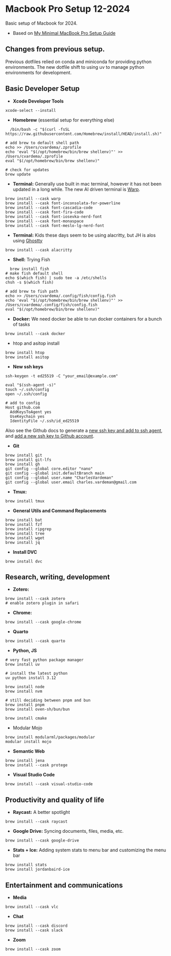 # Macbook Pro Setup 12-2024

Basic setup of Macbook for 2024.
- Based on [My Minimal MacBook Pro Setup Guide](https://eugeneyan.com/writing/mac-setup/)

## Changes from previous setup.
Previous dotfiles relied on conda and miniconda for providing python environments. The new dotfile shift to using uv to manage python environments for development.

## Basic Developer Setup

- **Xcode Developer Tools**

```
xcode-select --install
```

- **Homebrew** (essential setup for everything else)

```
  /bin/bash -c "$(curl -fsSL https://raw.githubusercontent.com/Homebrew/install/HEAD/install.sh)"

# add brew to default shell path
echo >> /Users/cvardema/.zprofile
echo 'eval "$(/opt/homebrew/bin/brew shellenv)"' >> /Users/cvardema/.zprofile
eval "$(/opt/homebrew/bin/brew shellenv)"

# check for updates
brew update
```
- **Terminal:** Generally use built in mac terminal, however it has not been updated in a long while. The new AI driven terminal is [Warp](https://www.warp.dev/).

```
brew install --cask warp
brew install --cask font-inconsolata-for-powerline
brew install --cask font-cascadia-code
brew install --cask font-fira-code
brew install --cask font-iosevka-nerd-font
brew install --cask font-monaspace
brew install --cask font-meslo-lg-nerd-font
```

- **Terminal:** Kids these days seem to be using alacritty, but JH is alos using [Ghostty](https://mitchellh.com/writing/ghostty-is-coming)
```
brew install --cask alacritty
```

- **Shell:** Trying Fish

```
  brew install fish
# make fish default shell
echo $(which fish) | sudo tee -a /etc/shells
chsh -s $(which fish)

# add brew to fish path
echo >> /Users/cvardema/.config/fish/config.fish
echo 'eval "$(/opt/homebrew/bin/brew shellenv)"' >> /Users/cvardema/.config/fish/config.fish
eval "$(/opt/homebrew/bin/brew shellenv)"
```

- **Docker:** We need docker be able to run docker containers for a bunch of tasks

```
brew install --cask docker
```

- htop and asitop install

```
brew install htop
brew install asitop
```

- **New ssh keys**

```
ssh-keygen -t ed25519 -C "your_email@example.com"

eval "$(ssh-agent -s)"
touch ~/.ssh/config
open ~/.ssh/config

# add to config
Host github.com
  AddKeysToAgent yes
  UseKeychain yes
  IdentityFile ~/.ssh/id_ed25519
```
Also see the Github docs to generate a [new ssh key and add to ssh agent](https://docs.github.com/en/authentication/connecting-to-github-with-ssh/generating-a-new-ssh-key-and-adding-it-to-the-ssh-agent), and [add a new ssh key to Github account](https://docs.github.com/en/authentication/connecting-to-github-with-ssh/adding-a-new-ssh-key-to-your-github-account).

- **Git**
```
brew install git
brew install git-lfs
brew install gh
git config --global core.editor "nano"
git config --global init.defaultBranch main
git config --global user.name "CharlesVardeman"
git config --global user.email charles.vardeman@gmail.com
```
- **Tmux:**
```
brew install tmux
```

- **General Utils and Command Replacements**
```
brew install bat
brew install fzf
brew install ripgrep
brew install tree
brew install wget
brew install jq
```

- **Install DVC**
```
brew install dvc
```

## Research, writing, development

- **Zotero:**

```
brew install --cask zotero
# enable zotero plugin in safari
```

- **Chrome:**

```
brew install --cask google-chrome
```

- **Quarto**
```
brew install --cask quarto
```

- **Python, JS**

```
# very fast python package manager
brew install uv

# install the latest python
uv python install 3.12
```

```
brew install node
brew install nvm

# still deciding between pnpm and bun
brew install pnpm
brew install oven-sh/bun/bun
```

```
brew install cmake
```
- Modular Mojo
```
brew install modularml/packages/modular
modular install mojo
```

- **Semantic Web**
```
brew install jena
brew install --cask protege
```
- **Visual Studio Code**
```
brew install --cask visual-studio-code
```

## Productivity and quality of life

- **Raycast:** A better spotlight
```
brew install --cask raycast
```

- **Google Drive:** Syncing documents, files, media, etc.
```
brew install --cask google-drive
```
- **Stats + Ice:** Adding system stats to menu bar and customizing the menu bar
```
brew install stats
brew install jordanbaird-ice
```

## Entertainment and communications

- **Media**
```
brew install --cask vlc
```
- **Chat**
```
brew install --cask discord
brew install --cask slack
```
- **Zoom**
```
brew install --cask zoom
```

